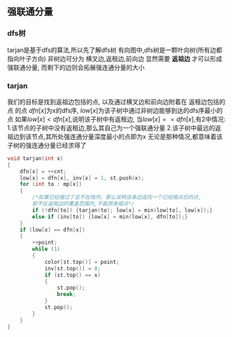 ## 强联通分量
### dfs树
tarjan是基于dfs的算法,所以先了解dfs树
有向图中,dfs树是一颗叶向树(所有边都指向叶子方向)
非树边可分为 横叉边,返租边,前向边
显然需要 **返祖边** 才可以形成强联通分量,
而剩下的边则会拓展强连通分量的大小
### tarjan
我们的目标是找到返祖边包括的点,
以及通过横叉边和前向边附着在 返租边包括的点 的点
$dfn[x]$为x的dfs序,
$low[x]$为该子树中通过非树边能够到达的dfs序最小的点
如果$low[x] < dfn[x]$,说明该子树中有返租边,
当$low[x] == dfn[x]$,有2中情况:
1.该节点的子树中没有返租边,那么其自己为一个强联通分量
2.该子树中最远的返祖边到该节点,其所处强连通分量深度最小的点即为x
无论是那种情况,都意味着该子树的强连通分量已经求得了
```cpp
void tarjan(int x)
{
    dfn[x] = ++cnt;
    low[x] = dfn[x], inv[x] = 1, st.push(x);
    for (int to : mp[x])
    {
        /*如果已经搜过了且不在栈内，那么说明该条边连向一个已经缩点后的点,
        即不在返租边的覆盖范围内,不能用来缩点*/
        if (!dfn[to]) {tarjan(to); low[x] = min(low[to], low[x]);}
        else if (inv[to]) {low[x] = min(low[x], dfn[to]);}
    }
    if (low[x] == dfn[x])
    {
        ++point;
        while (1)
        {
            color[st.top()] = point;
            inv[st.top()] = 0;
            if (st.top() == x)
            {
                st.pop();
                break;
            }
            st.pop();
        }
    }
}
```